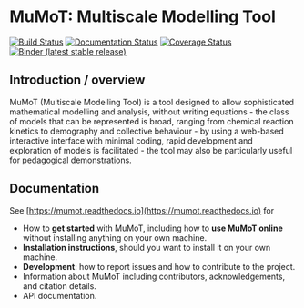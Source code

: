 # MuMoT: Multiscale Modelling Tool

[![Build Status](https://api.travis-ci.org/DiODeProject/MuMoT.svg?branch=master)](https://travis-ci.org/DiODeProject/MuMoT/branches)
[![Documentation Status](https://readthedocs.org/projects/mumot/badge/?version=latest)](https://mumot.readthedocs.io/en/latest/?badge=latest)
[![Coverage Status](https://codecov.io/github/DiODeProject/MuMoT/coverage.svg?branch=master)](https://codecov.io/gh/DiODeProject/MuMoT)
[![Binder (latest stable release)](https://mybinder.org/badge.svg)](https://mybinder.org/v2/gh/DiODeProject/MuMoT/v1.1.0?filepath=docs%2FMuMoTuserManual.ipynb)

## Introduction / overview

MuMoT (Multiscale Modelling Tool) is a tool designed to allow sophisticated mathematical modelling and analysis, 
without writing equations - 
the class of models that can be represented is broad, 
ranging from chemical reaction kinetics to 
demography and collective behaviour - 
by using a web-based interactive interface with minimal coding, 
rapid development and exploration of models is facilitated - 
the tool may also be particularly useful for pedagogical demonstrations.

## Documentation

See [https://mumot.readthedocs.io](https://mumot.readthedocs.io) for

  * How to **get started** with MuMoT, 
    including how to **use MuMoT online** without installing anything on your own machine.
  * **Installation instructions**, should you want to install it on your own machine.
  * **Development**: how to report issues and how to contribute to the project.
  * Information about MuMoT including contributors, acknowledgements, and citation details.
  * API documentation.
